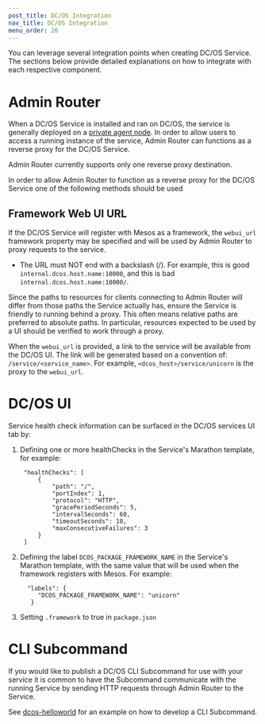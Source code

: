```yaml
---
post_title: DC/OS Integration
nav_title: DC/OS Integration
menu_order: 20
---
```


You can leverage several integration points when creating DC/OS Service. The sections below provide detailed explanations on how to integrate with each respective component.

# <a name="adminrouter"></a>Admin Router

When a DC/OS Service is installed and ran on DC/OS, the service is generally deployed on a [private agent node][3]. In order to allow users to access a running instance of the service, Admin Router can functions as a reverse proxy for the DC/OS Service.

Admin Router currently supports only one reverse proxy destination.

In order to allow Admin Router to function as a reverse proxy for the DC/OS Service one of the following methods should be used

## Framework Web UI URL

If the DC/OS Service will register with Mesos as a framework, the `webui_url` framework property may be specified and will be used by Admin Router to proxy requests to the service.

* The URL must NOT end with a backslash (/). For example, this is good `internal.dcos.host.name:10000`, and this is bad `internal.dcos.host.name:10000/`.

Since the paths to resources for clients connecting to Admin Router will differ from those paths the Service actually has, ensure the Service is friendly to running behind a proxy. This often means relative paths are preferred to absolute paths. In particular, resources expected to be used by a UI should be verified to work through a proxy.

When the `webui_url` is provided, a link to the service will be available from the DC/OS UI. The link will be generated based on a convention of: `/service/<service_name>`. For example, `<dcos_host>/service/unicorn` is the proxy to the `webui_url`.

# <a name="dcos-ui"></a>DC/OS UI

Service health check information can be surfaced in the DC/OS services UI tab by:

1. Defining one or more healthChecks in the Service's Marathon template, for example:

        "healthChecks": [
            {
                "path": "/",
                "portIndex": 1,
                "protocol": "HTTP",
                "gracePeriodSeconds": 5,
                "intervalSeconds": 60,
                "timeoutSeconds": 10,
                "maxConsecutiveFailures": 3
            }
        ]

2. Defining the label `DCOS_PACKAGE_FRAMEWORK_NAME` in the Service's Marathon template, with the same value that will be used when the framework registers with Mesos. For example:

         "labels": {
            "DCOS_PACKAGE_FRAMEWORK_NAME": "unicorn"
          }

3. Setting `.framework` to true in `package.json`

<!--
#### TODO: Add non-framework label based explanation here
-->

# <a name="cli-subcommand"></a>CLI Subcommand

If you would like to publish a DC/OS CLI Subcommand for use with your service it is common to have the Subcommand communicate with the running Service by sending HTTP requests through Admin Router to the Service.

See [dcos-helloworld][6] for an example on how to develop a CLI Subcommand.

[3]: /docs/1.8/administration/securing-your-cluster/
[6]: https://github.com/mesosphere/dcos-helloworld
